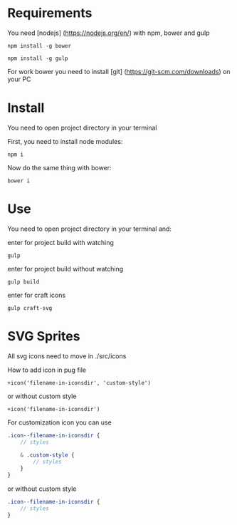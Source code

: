 # Requirements

You need [nodejs] (https://nodejs.org/en/) with npm, bower and gulp

    npm install -g bower
    
    npm install -g gulp
    
For work bower you need to install [git] (https://git-scm.com/downloads) on your PC

# Install

You need to open project directory in your terminal

First, you need to install node modules:

    npm i

Now do the same thing with bower:

    bower i

# Use

You need to open project directory in your terminal and:

enter for project build with watching

    gulp

enter for project build without watching

    gulp build

enter for craft icons

    gulp craft-svg

# SVG Sprites

All svg icons need to move in ./src/icons

How to add icon in pug file
```pug
+icon('filename-in-iconsdir', 'custom-style')
```
or without custom style
```pug
+icon('filename-in-iconsdir')
```

For customization icon you can use
```scss
.icon--filename-in-iconsdir {
    // styles
    
    & .custom-style {
        // styles
    }
}
```
or without custom style
```scss
.icon--filename-in-iconsdir {
    // styles
}
```
